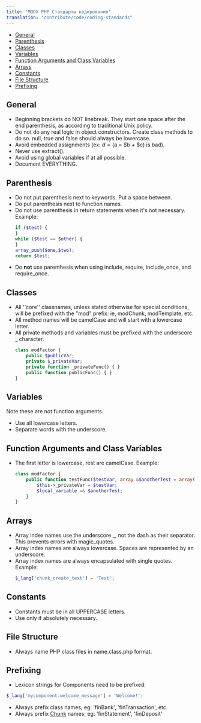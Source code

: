 ```yaml
---
title: "MODX PHP Стандарты кодирования"
translation: "contribute/code/coding-standards"
---
```


- [General](#general)
- [Parenthesis](#parenthesis)
- [Classes](#classes)
- [Variables](#variables)
- [Function Arguments and Class Variables](#function-arguments-and-class-variables)
- [Arrays](#arrays)
- [Constants](#constants)
- [File Structure](#file-structure)
- [Prefixing](#prefixing)



## General

- Beginning brackets do NOT linebreak. They start one space after the end parenthesis, as according to traditional Unix policy.
- Do not do any real logic in object constructors. Create class methods to do so. 
   null, true and false should always be lowercase.
- Avoid embedded assignments (ex: $d = ($a = $b + $c) is bad).
- Never use extract().
- Avoid using global variables if at all possible.
- Document EVERYTHING.

## Parenthesis

- Do not put parenthesis next to keywords. Put a space between.
- Do put parenthesis next to function names.
- Do not use parenthesis in return statements when it's not necessary. Example:
  ``` php 
  if ($test) {
  }
  while ($test == $other) {
  }
  array_push($one,$two);
  return $test;

  ```
- Do **not** use parenthesis when using include, require, include\_once, and require\_once.

## Classes

- All ''core'' classnames, unless stated otherwise for special conditions, will be prefixed with the "mod" prefix: ie, modChunk, modTemplate, etc.
- All method names will be camelCase and will start with a lowercase letter.
- All private methods and variables must be prefixed with the underscore \_ character.
  ``` php 
  class modFactor {
      public $publicVar;
      private $_privateVar;
      private function _privateFunc() { }
      public function publicFunc() { }
  }
  ```

## Variables

Note these are not function arguments.

- Use all lowercase letters.
- Separate words with the underscore.

## Function Arguments and Class Variables

- The first letter is lowercase, rest are camelCase. Example:
  ``` php 
  class modFactor {
      public function testFunc($testVar, array &$anotherTest = array()) {
          $this->_privateVar = $testVar;
          $local_variable =& $anotherTest;
      }
  }
  ```

## Arrays

- Array index names use the underscore \_, not the dash as their separator. This prevents errors with magic\_quotes.
- Array index names are always lowercase. Spaces are represented by an underscore.
- Array index names are always encapsulated with single quotes. 
   Example:
   ``` php 
  $_lang['chunk_create_text'] = 'Test';
  ```

## Constants

- Constants must be in all UPPERCASE letters.
- Use only if absolutely necessary.

## File Structure

- Always name PHP class files in name.class.php format.

## Prefixing

- Lexicon strings for Components need to be prefixed:

``` php 
$_lang['mycomponent.welcome_message'] = 'Welcome!';
```

- Always prefix class names; eg: 'finBank', 'finTransaction', etc.
- Always prefix [Chunk](making-sites-with-modx/structuring-your-site/chunks "Chunks") names; eg: 'finStatement', 'finDeposit'
